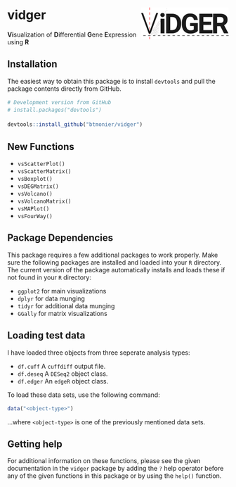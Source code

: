 vidger <img src="vidger-logo.png" align="right" />
==================================================
**Vi**sualization of **D**ifferential **G**ene **E**xpression using **R**

Installation
------------

The easiest way to obtain this package is to install `devtools` and pull the package contents directly from GitHub.

``` r
# Development version from GitHub
# install.packages("devtools")

devtools::install_github("btmonier/vidger")
```

New Functions
-------------
* `vsScatterPlot()`
* `vsScatterMatrix()`
* `vsBoxplot()`
* `vsDEGMatrix()`
* `vsVolcano()`
* `vsVolcanoMatrix()`
* `vsMAPlot()`
* `vsFourWay()`

Package Dependencies
--------------------
This package requires a few additional packages to work properly. Make sure the following packages are installed and loaded into your `R` directory. The current version of the package automatically installs and loads these if not found in your `R` directory:

* `ggplot2` for main visualizations
* `dplyr` for data munging
* `tidyr` for additional data munging
* `GGally` for matrix visualizations

Loading test data
-----------------
I have loaded three objects from three seperate analysis types:

* `df.cuff` A `cuffdiff` output file.
* `df.deseq` A `DESeq2` object class.
* `df.edger` An `edgeR` object class.

To load these data sets, use the following command:

``` r
data("<object-type>")
```
...where `<object-type>` is one of the previously mentioned data sets.

Getting help
------------
For additional information on these functions, please see the given documentation in the `vidger` package by adding the `?` help operator before any of the given functions in this package or by using the `help()` function. 

